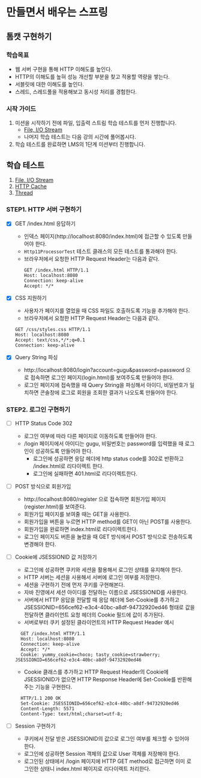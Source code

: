 # 만들면서 배우는 스프링

## 톰캣 구현하기

### 학습목표

- 웹 서버 구현을 통해 HTTP 이해도를 높인다.
- HTTP의 이해도를 높혀 성능 개선할 부분을 찾고 적용할 역량을 쌓는다.
- 서블릿에 대한 이해도를 높인다.
- 스레드, 스레드풀을 적용해보고 동시성 처리를 경험한다.

### 시작 가이드

1. 미션을 시작하기 전에 파일, 입출력 스트림 학습 테스트를 먼저 진행합니다.
    - [File, I/O Stream](study/src/test/java/study)
    - 나머지 학습 테스트는 다음 강의 시간에 풀어봅시다.
2. 학습 테스트를 완료하면 LMS의 1단계 미션부터 진행합니다.

## 학습 테스트

1. [File, I/O Stream](study/src/test/java/study)
2. [HTTP Cache](study/src/test/java/cache)
3. [Thread](study/src/test/java/thread)

### STEP1. HTTP 서버 구현하기

- [x] GET /index.html 응답하기
    - 인덱스 페이지(http://localhost:8080/index.html)에 접근할 수 있도록 만들어야 한다.
    - `Http11ProcessorTest` 테스트 클래스의 모든 테스트를 통과해야 한다.
    - 브라우저에서 요청한 HTTP Request Header는 다음과 같다.
      ```http
      GET /index.html HTTP/1.1
      Host: localhost:8080
      Connection: keep-alive
      Accept: */*
      ```

- [x] CSS 지원하기
    - 사용자가 페이지를 열었을 때 CSS 파일도 호출하도록 기능을 추가해야 한다.
    - 브라우저에서 요청한 HTTP Request Header는 다음과 같다.
    ```http
    GET /css/styles.css HTTP/1.1
    Host: localhost:8080
    Accept: text/css,*/*;q=0.1
    Connection: keep-alive
    ```

- [x] Query String 파싱
    - http://localhost:8080/login?account=gugu&password=password 으로 접속하면 로그인 페이지(login.html)를 보여주도록 만들어야 한다.
    - 로그인 페이지에 접속했을 때 Query String을 파싱해서 아이디, 비밀번호가 일치하면 콘솔창에 로그로 회원을 조회한 결과가 나오도록 만들어야 한다.

### STEP2. 로그인 구현하기

- [ ] HTTP Status Code 302
    - 로그인 여부에 따라 다른 페이지로 이동하도록 만들어야 한다.
    - /login 페이지에서 아이디는 gugu, 비밀번호는 password를 입력했을 때 로그인이 성공하도록 만들어야 한다.
        - 로그인에 성공하면 응답 헤더에 http status code를 302로 반환하고 /index.html로 리다이렉트 한다.
        - 로그인에 실패하면 401.html로 리다이렉트한다.

- [ ] POST 방식으로 회원가입
    - http://localhost:8080/register 으로 접속하면 회원가입 페이지(register.html)를 보여준다.
    - 회원가입 페이지를 보여줄 때는 GET을 사용한다.
    - 회원가입을 버튼을 누르면 HTTP method를 GET이 아닌 POST를 사용한다.
    - 회원가입을 완료하면 index.html로 리다이렉트한다.
    - 로그인 페이지도 버튼을 눌렀을 때 GET 방식에서 POST 방식으로 전송하도록 변경해야 한다.

- [ ] Cookie에 JSESSIONID 값 저장하기
    - 로그인에 성공하면 쿠키와 세션을 활용해서 로그인 상태를 유지해야 한다.
    - HTTP 서버는 세션을 사용해서 서버에 로그인 여부를 저장한다.
    - 세션을 구현하기 전에 먼저 쿠키를 구현해본다.
    - 자바 진영에서 세션 아이디를 전달하는 이름으로 JSESSIONID를 사용한다.
    - 서버에서 HTTP 응답을 전달할 때 응답 헤더에 Set-Cookie를 추가하고 JSESSIONID=656cef62-e3c4-40bc-a8df-94732920ed46 형태로 값을 전달하면 클라이언트 요청
      헤더의 Cookie 필드에 값이 추가된다.
    - 서버로부터 쿠키 설정된 클라이언트의 HTTP Request Header 예시
    ```http
      GET /index.html HTTP/1.1
      Host: localhost:8080
      Connection: keep-alive
      Accept: */*
      Cookie: yummy_cookie=choco; tasty_cookie=strawberry; JSESSIONID=656cef62-e3c4-40bc-a8df-94732920ed46
    ```
    - Cookie 클래스를 추가하고 HTTP Request Header의 Cookie에 JSESSIONID가 없으면 HTTP Response Header에 Set-Cookie를 반환해주는 기능을 구현한다.
    ```http
      HTTP/1.1 200 OK 
      Set-Cookie: JSESSIONID=656cef62-e3c4-40bc-a8df-94732920ed46
      Content-Length: 5571
      Content-Type: text/html;charset=utf-8;
    ```

- [ ] Session 구현하기
    - 쿠키에서 전달 받은 JSESSIONID의 값으로 로그인 여부를 체크할 수 있어야 한다.
    - 로그인에 성공하면 Session 객체의 값으로 User 객체를 저장해야 한다.
    - 로그인된 상태에서 /login 페이지에 HTTP GET method로 접근하면 이미 로그인한 상태니 index.html 페이지로 리다이렉트 처리한다.


